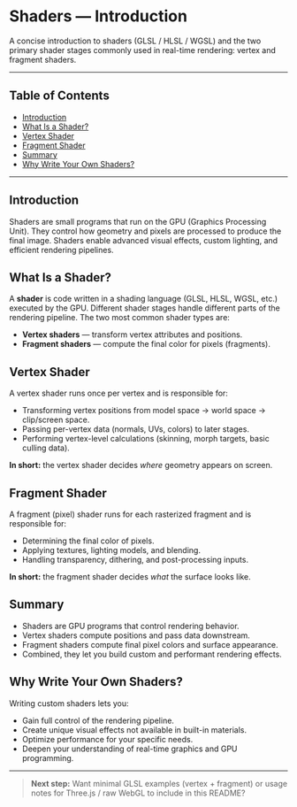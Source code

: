 # Shaders — Introduction

A concise introduction to shaders (GLSL / HLSL / WGSL) and the two primary shader stages commonly used in real-time rendering: vertex and fragment shaders.

---

## Table of Contents
- [Introduction](#introduction)
- [What Is a Shader?](#what-is-a-shader)
- [Vertex Shader](#vertex-shader)
- [Fragment Shader](#fragment-shader)
- [Summary](#summary)
- [Why Write Your Own Shaders?](#why-write-your-own-shaders)

---

## Introduction
Shaders are small programs that run on the GPU (Graphics Processing Unit). They control how geometry and pixels are processed to produce the final image. Shaders enable advanced visual effects, custom lighting, and efficient rendering pipelines.

## What Is a Shader?
A **shader** is code written in a shading language (GLSL, HLSL, WGSL, etc.) executed by the GPU. Different shader stages handle different parts of the rendering pipeline. The two most common shader types are:
- **Vertex shaders** — transform vertex attributes and positions.
- **Fragment shaders** — compute the final color for pixels (fragments).

## Vertex Shader
A vertex shader runs once per vertex and is responsible for:
- Transforming vertex positions from model space → world space → clip/screen space.
- Passing per-vertex data (normals, UVs, colors) to later stages.
- Performing vertex-level calculations (skinning, morph targets, basic culling data).

**In short:** the vertex shader decides *where* geometry appears on screen.

## Fragment Shader
A fragment (pixel) shader runs for each rasterized fragment and is responsible for:
- Determining the final color of pixels.
- Applying textures, lighting models, and blending.
- Handling transparency, dithering, and post-processing inputs.

**In short:** the fragment shader decides *what* the surface looks like.

## Summary
- Shaders are GPU programs that control rendering behavior.
- Vertex shaders compute positions and pass data downstream.
- Fragment shaders compute final pixel colors and surface appearance.
- Combined, they let you build custom and performant rendering effects.

## Why Write Your Own Shaders?
Writing custom shaders lets you:
- Gain full control of the rendering pipeline.
- Create unique visual effects not available in built-in materials.
- Optimize performance for your specific needs.
- Deepen your understanding of real-time graphics and GPU programming.

---

> **Next step:** Want minimal GLSL examples (vertex + fragment) or usage notes for Three.js / raw WebGL to include in this README?
